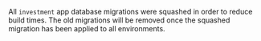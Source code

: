  All `investment` app database migrations were squashed in order to reduce build times. The old migrations will be removed once the squashed migration has been applied to all environments.
 